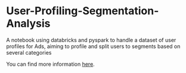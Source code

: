 # User-Profiling-Segmentation-Analysis

A notebook using databricks and pyspark to handle a dataset of user profiles for Ads, aiming to profile and split users to segments based on several categories

You can find more information [here]([https://example.com/content](https://databricks-prod-cloudfront.cloud.databricks.com/public/4027ec902e239c93eaaa8714f173bcfc/7173899576930101/1352709599770819/814834989057929/latest.html)https://databricks-prod-cloudfront.cloud.databricks.com/public/4027ec902e239c93eaaa8714f173bcfc/7173899576930101/1352709599770819/814834989057929/latest.html).

